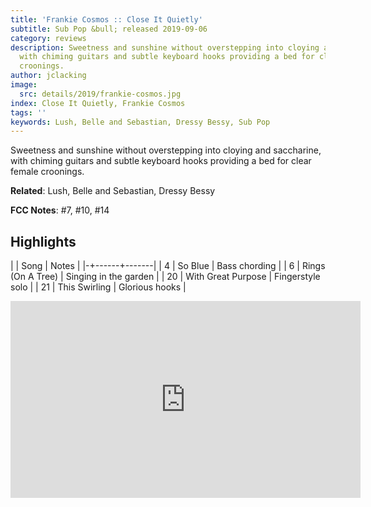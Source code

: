 ```yaml
---
title: 'Frankie Cosmos :: Close It Quietly'
subtitle: Sub Pop &bull; released 2019-09-06
category: reviews
description: Sweetness and sunshine without overstepping into cloying and saccharine,
  with chiming guitars and subtle keyboard hooks providing a bed for clear female
  croonings.
author: jclacking
image:
  src: details/2019/frankie-cosmos.jpg
index: Close It Quietly, Frankie Cosmos
tags: ''
keywords: Lush, Belle and Sebastian, Dressy Bessy, Sub Pop
---
```

Sweetness and sunshine without overstepping into cloying and saccharine, with chiming guitars and subtle keyboard hooks providing a bed for clear female croonings.<!--more-->

**Related**: Lush, Belle and Sebastian, Dressy Bessy

**FCC Notes**: #7, #10, #14

## Highlights

| | Song | Notes |
|-+------+-------|
| 4 | So Blue | Bass chording |
| 6 | Rings (On A Tree) | Singing in the garden |
| 20 | With Great Purpose | Fingerstyle solo |
| 21 | This Swirling | Glorious hooks |

<div class="tlo-detail-video"><iframe width="560" height="315" src="https://www.youtube.com/embed/wT-HBEyYsiE" frameborder="0" allow="autoplay; encrypted-media" allowfullscreen></iframe></div>


